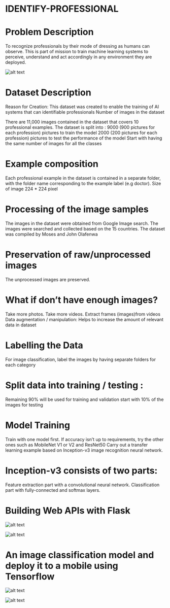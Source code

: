 # IDENTIFY-PROFESSIONAL
# Problem Description
To recognize professionals by their mode of dressing as humans can observe. 
This is part of mission to train machine learning systems to perceive, understand and act accordingly in any environment they are deployed. 

![alt text](https://github.com/bacdillon/IDENTIFY-PROFESSIONAL/blob/master/image1.JPG)

# Dataset Description
Reason for Creation:
This dataset was created to enable the training of AI systems that can identifiable professionals
Number of images in the dataset

There are 11,000 images contained in the dataset that covers 10 professional examples. 
The dataset is split into :
9000 (900 pictures for each profession) pictures to train the model 
2000 (200 pictures for each profession) pictures to test the performance of the model 
Start with having the same number of images for all the classes

# Example composition
Each professional example in the dataset is contained in a separate folder, with the folder name corresponding to the example label (e.g doctor). 
Size of image 224 * 224 pixel 

# Processing of the image samples
The images in the dataset were obtained from Google Image search. The images were searched and collected based on the 15 countries. 
The dataset was compiled by Moses and John Olafenwa

# Preservation of raw/unprocessed images 
The unprocessed images are preserved. 

# What if don’t have enough images?
Take more photos. Take more videos. Extract frames (images)from videos
Data augmentation / manipulation:
Helps to increase the amount of  relevant data in dataset

# Labelling the Data
For image classification, label the images by having separate folders for each category

# Split data into training / testing :
Remaining 90% will be used for training and validation start with 10% of the images for testing

# Model Training
Train with one model first. If accuracy isn’t up to requirements, try the other ones such as MobileNet V1 or V2 and ResNet50
Carry out a transfer learning example based on Inception-v3 image recognition neural network.

# Inception-v3 consists of two parts:
Feature extraction part with a convolutional neural network.
Classification part with fully-connected and softmax layers.

# Building Web APIs with Flask
![alt text](https://github.com/bacdillon/IDENTIFY-PROFESSIONAL/blob/master/Result01.JPG)

![alt text](https://github.com/bacdillon/IDENTIFY-PROFESSIONAL/blob/master/Result02.JPG)

# An image classification model and deploy it to a mobile using Tensorflow
![alt text](https://github.com/bacdillon/IDENTIFY-PROFESSIONAL/blob/master/image001.JPG)

![alt text](https://github.com/bacdillon/IDENTIFY-PROFESSIONAL/blob/master/image002.JPG)

